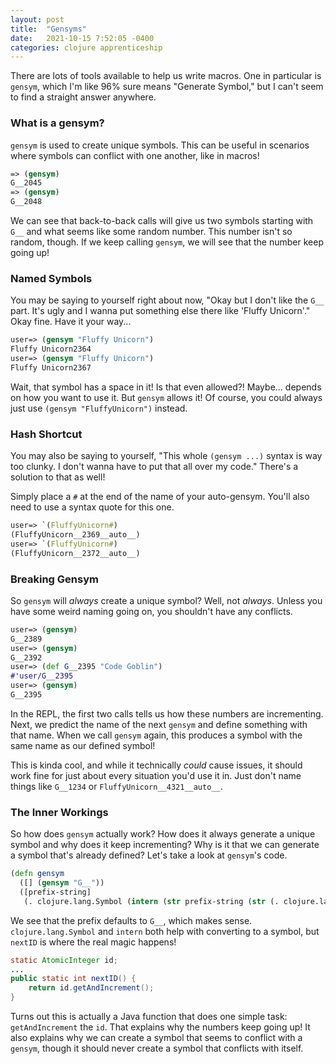 ```yaml
---
layout: post
title:  "Gensyms"
date:   2021-10-15 7:52:05 -0400
categories: clojure apprenticeship
---
```


There are lots of tools available to help us write macros. One in particular is
`gensym`, which I'm like 96% sure means "Generate Symbol," but I can't seem
to find a straight answer anywhere.

### What is a gensym?

`gensym` is used to create unique symbols. This can be useful in scenarios 
where symbols can conflict with one another, like in macros!

````clojure
=> (gensym)
G__2045
=> (gensym)
G__2048
````

We can see that back-to-back calls will give us two symbols starting with `G__`
and what seems like some random number. This number isn't so random, though. 
If we keep calling `gensym`, we will see that the number keep going up!

### Named Symbols

You may be saying to yourself right about now, "Okay but I don't like the 
`G__` part. It's ugly and I wanna put something else there like 
'Fluffy Unicorn'." Okay fine. Have it your way...

````clojure
user=> (gensym "Fluffy Unicorn")
Fluffy Unicorn2364
user=> (gensym "Fluffy Unicorn")
Fluffy Unicorn2367
````

Wait, that symbol has a space in it! Is that even allowed?! Maybe... depends
on how you want to use it. But `gensym` allows it! Of course, you could always
just use `(gensym "FluffyUnicorn")` instead.

### Hash Shortcut

You may also be saying to yourself, "This whole `(gensym ...)` syntax is way 
too clunky. I don't wanna have to put that all over my code." There's a 
solution to that as well! 

Simply place a `#` at the end of the name of your auto-gensym. You'll also 
need to use a syntax quote for this one.

````clojure
user=> `(FluffyUnicorn#)
(FluffyUnicorn__2369__auto__)
user=> `(FluffyUnicorn#)
(FluffyUnicorn__2372__auto__)
````

### Breaking Gensym

So `gensym` will _always_ create a unique symbol? Well, not _always_. Unless 
you have some weird naming going on, you shouldn't have any conflicts.

````clojure
user=> (gensym)
G__2389
user=> (gensym)
G__2392
user=> (def G__2395 "Code Goblin")
#'user/G__2395
user=> (gensym)
G__2395
````

In the REPL, the first two calls tells us how these numbers are incrementing. 
Next, we predict the name of the next `gensym` and define something with that 
name. When we call `gensym` again, this produces a symbol with the same name 
as our defined symbol!

This is kinda cool, and while it technically _could_ cause issues, 
it should work fine for just about every situation you'd use it in. 
Just don't name things like `G__1234` or `FluffyUnicorn__4321__auto__`.

### The Inner Workings

So how does `gensym` actually work? How does it always generate a unique symbol 
and why does it keep incrementing? Why is it that we can generate a symbol
that's already defined? Let's take a look at `gensym`'s code.

````clojure
(defn gensym
  ([] (gensym "G__"))
  ([prefix-string] 
   (. clojure.lang.Symbol (intern (str prefix-string (str (. clojure.lang.RT (nextID))))))))
````

We see that the prefix defaults to `G__`, which makes sense.
`clojure.lang.Symbol` and `intern` both help with converting to a symbol, 
but `nextID` is where the real magic happens!

````java
static AtomicInteger id;
...
public static int nextID() {
    return id.getAndIncrement();
}
````

Turns out this is actually a Java function that does one simple task: 
`getAndIncrement` the `id`. That explains why the numbers keep going up! It 
also explains why we can create a symbol that seems to conflict with a `gensym`,
though it should never create a symbol that conflicts with itself.